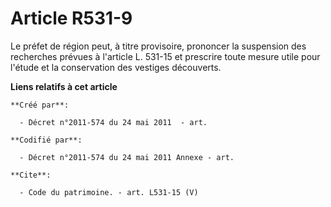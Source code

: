 # Article R531-9

Le préfet de région peut, à titre provisoire, prononcer la suspension des recherches prévues à l'article L. 531-15 et
prescrire toute mesure utile pour l'étude et la conservation des vestiges découverts.

**Liens relatifs à cet article**

	**Créé par**:

	  - Décret n°2011-574 du 24 mai 2011  - art.

	**Codifié par**:

	  - Décret n°2011-574 du 24 mai 2011 Annexe - art.

	**Cite**:

	  - Code du patrimoine. - art. L531-15 (V)
